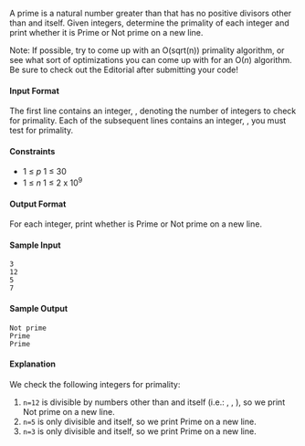 A prime is a natural number greater than  that has no positive divisors other than  and itself. Given  integers, determine the primality of each integer and print whether it is Prime or Not prime on a new line.

Note: If possible, try to come up with an O(sqrt(n))  primality algorithm, or see what sort of optimizations you can come up with for an O(*n*)  algorithm. Be sure to check out the Editorial after submitting your code!

#### Input Format

The first line contains an integer, , denoting the number of integers to check for primality. 
Each of the  subsequent lines contains an integer, , you must test for primality.

#### Constraints

* 1 ≤ *p* 1 ≤  30
* 1 ≤ *n* 1 ≤  2 x 10<sup>9</sup>

#### Output Format

For each integer, print whether  is Prime or Not prime on a new line.

#### Sample Input

    3
    12
    5
    7
#### Sample Output

    Not prime
    Prime
    Prime

#### Explanation

We check the following  integers for primality:

 1. `n=12` is divisible by numbers other than  and itself (i.e.: , , ), so we print Not prime on a new line.
 2. `n=5` is only divisible  and itself, so we print Prime on a new line.
 3. `n=3` is only divisible  and itself, so we print Prime on a new line.